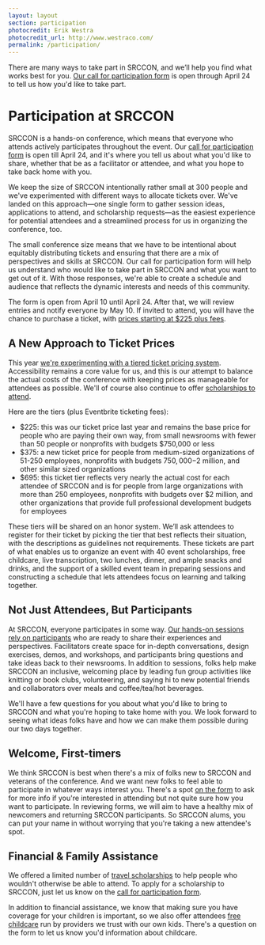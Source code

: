 ```yaml
---
layout: layout
section: participation
photocredit: Erik Westra
photocredit_url: http://www.westraco.com/
permalink: /participation/
---
```


<p class="big-lead">There are many ways to take part in SRCCON, and we&rsquo;ll help you find what works best for you. <a href="/participation/form/">Our call for participation form</a> is open through April 24 to tell us how you'd like to take part.</p>

# Participation at SRCCON

SRCCON is a hands-on conference, which means that everyone who attends actively participates throughout the event. Our [call for participation form](/participation/form/) is open till April 24, and it's where you tell us about what you'd like to share, whether that be as a facilitator or attendee, and what you hope to take back home with you. 

We keep the size of SRCCON intentionally rather small at 300 people and we've experimented with different ways to allocate tickets over. We've landed on this approach—one single form to gather session ideas, applications to attend, and scholarship requests—as the easiest experience for potential attendees and a streamlined process for us in organizing the conference, too.

The small conference size means that we have to be intentional about equitably distributing tickets and ensuring that there are a mix of perspectives and skills at SRCCON. Our call for participation form will help us understand who would like to take part in SRCCON and what you want to get out of it. With those responses, we're able to create a schedule and audience that reflects the dynamic interests and needs of this community.

The form is open from April 10 until April 24. After that, we will review entries and notify everyone by May 10. If invited to attend, you will have the chance to purchase a ticket, with [prices starting at $225 plus fees](https://opennews.org/blog/srccon-2019-launch).

## A New Approach to Ticket Prices

This year [we're experimenting with a tiered ticket pricing system](https://opennews.org/blog/srccon-2019-launch). Accessibility remains a core value for us, and this is our attempt to balance the actual costs of the conference with keeping prices as manageable for attendees as possible. We'll of course also continue to offer [scholarships to attend](/scholarships).

Here are the tiers (plus Eventbrite ticketing fees):

* $225: this was our ticket price last year and remains the base price for people who are paying their own way, from small newsrooms with fewer than 50 people or nonprofits with budgets $750,000 or less
* $375: a new ticket price for people from medium-sized organizations of 51-250 employees, nonprofits with budgets $750,000-$2 million, and other similar sized organizations
* $695: this ticket tier reflects very nearly the actual cost for each attendee of SRCCON and is for people from large organizations with more than 250 employees, nonprofits with budgets over $2 million, and other organizations that provide full professional development budgets for employees

These tiers will be shared on an honor system. We’ll ask attendees to register for their ticket by picking the tier that best reflects their situation, with the descriptions as guidelines not requirements. These tickets are part of what enables us to organize an event with 40 event scholarships, free childcare, live transcription, two lunches, dinner, and ample snacks and drinks, and the support of a skilled event team in preparing sessions and constructing a schedule that lets attendees focus on learning and talking together. 

## Not Just Attendees, But Participants

At SRCCON, everyone participates in some way. [Our hands-on sessions rely on participants](/program) who are ready to share their experiences and perspectives. Facilitators create space for in-depth conversations, design exercises, demos, and workshops, and participants bring questions and take ideas back to their newsrooms. In addition to sessions, folks help make SRCCON an inclusive, welcoming place by leading fun group activities like knitting or book clubs, volunteering, and saying hi to new potential friends and collaborators over meals and coffee/tea/hot beverages.

We'll have a few questions for you about what you'd like to bring to SRCCON and what you're hoping to take home with you. We look forward to seeing what ideas folks have and how we can make them possible during our two days together.

## Welcome, First-timers

We think SRCCON is best when there's a mix of folks new to SRCCON and veterans of the conference. And we want new folks to feel able to participate in whatever ways interest you. There's a spot [on the form](/participation/form/) to ask for more info if you're interested in attending but not quite sure how you want to participate. In reviewing forms, we will aim to have a healthy mix of newcomers and returning SRCCON participants. So SRCCON alums, you can put your name in without worrying that you're taking a new attendee's spot.

## Financial & Family Assistance

We offered a limited number of [travel scholarships](/scholarships) to help people who wouldn't otherwise be able to attend. To apply for a scholarship to SRCCON, just let us know on the [call for participation form](/participation/form/).

In addition to financial assistance, we know that making sure you have coverage for your children is important, so we also offer attendees [free childcare](/childcare) run by providers we trust with our own kids. There's a question on the form to let us know you'd information about childcare.

